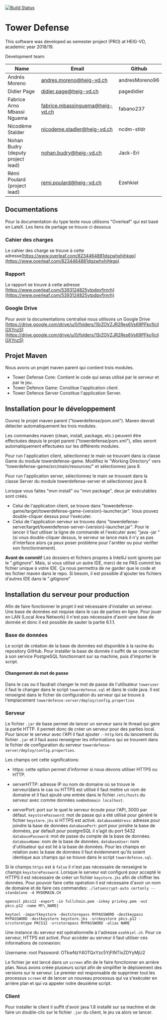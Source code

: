 [![Build Status](https://travis-ci.com/Ezehkiel/heigvd-pro-A-03.svg?token=mrqvjTBsNzx3cjaWsSWP&branch=master)](https://travis-ci.com/Ezehkiel/heigvd-pro-A-03)


# Tower Defense

This software was developed as semester project (PRO) at HEIG-VD,
academic year 2018/19.

Development team:

| Name                                 | Email                           | Github          |
|--------------------------------------|---------------------------------|-----------------|
| Andrés Moreno                        | andres.moreno@heig-vd.ch        | andresMoreno96  |
| Didier Page                          | didier.page@heig-vd.ch          | pagedidier      |
| Fabrice Arno Mbassi Nguema           | fabrice.mbassinguema@heig-vd.ch | fabano237       |
| Nicodème Stalder                     | nicodeme.stadler@heig-vd.ch     | ncdm-stldr      |
| Nohan Budry    (deputy project lead) | nohan.budry@heig-vd.ch          | Jack-Eri        |
| Rémi Poulard   (project lead)        | remi.poulard@heig-vd.ch         | Ezehkiel        |

## Documentations
Pour la documentation du type texte nous utilisons "Overleaf" qui est basé en LateX. Les liens de partage se trouve ci dessous
### Cahier des charges
Le cahier des charge se trouve à cette adresse[https://www.overleaf.com/8234464881dgzwhxhjhkgp](https://www.overleaf.com/8234464881dgzwhxhjhkgp)

### Rapport
Le rapport se trouve à cette adresse [https://www.overleaf.com/5393124825ytpdpvfjrnrh](https://www.overleaf.com/5393124825ytpdpvfjrnrh)


### Google Drive
Pour avoir la documentations centralisé nous utilisons un Google Drive [https://drive.google.com/drive/u/0/folders/1SrZOVZJR2Res6Vs69PFko1lcjIGXYnzS](https://drive.google.com/drive/u/0/folders/1SrZOVZJR2Res6Vs69PFko1lcjIGXYnzS)

## Projet Maven

Nous avons un projet maven parent qui contient trois modules.

- Tower Defense Core: Contient le code qui seras utilisé par le serveur et par le jeu.
- Tower Defence Game: Constitue l'application client.
- Tower Defence Server Constitue l'application Server.

## Installation pour le développement

Ouvrez le projet maven parent ("towerdefense/pom.xml"). Maven devrait détecter automatiquement les trois modules.

Les commandes maven (clean, install, package, etc.) peuvent être effectuées depuis le projet parent ("towerdefense/pom.xml"), elles seront automatiquement effectuées sur les différents modules.

Pour run l'application client, sélectionnez le main se trouvant dans la classe Game du module towerdefense-game. Modifiez le "Working Directory" vers "towerdefense-game/src/main/resources/" et sélectionnez java 8.

Pour run l'application server, sélectionnez le main se trouvant dans la classe Server du module towerdefense-server et sélectionnez java 8.

Lorsque vous faites "mvn install" ou "mvn package", deux jar exécutables sont créés.

- Celui de l'application client, se trouve dans "towerdefense-game/target/towerdefense-game-{version}-launcher.jar". Vous pouvez double-cliquer dessus pour l'exécuter. 
- Celui de l'application serveur se trouves dans "towerdefense-server/target/towerdefense-server-{version}-launcher.jar". Pour le lancer il faut utiliser la ligne de commande et l'exécuter avec "java -jar <filename>" (si vous double-cliquer dessus, le serveur se lance mais il n'y as pas d'interface alors ça peux poser problème pour l'arrêter ou pour verifier son fonctionnement).

**Avant de commit!** Les dossiers et fichiers propres à IntelliJ sont ignorés par le ".gitignore". Mais, si vous utilisé un autre IDE, merci de ne PAS commit les fichier unique à votre IDE. Ça nous permettra de ne garder que le code et les fichier maven dans le repo. Si besoin, il est possible d'ajouter les fichiers d'autres IDE dans le ".gitignore"



## Installation du serveur pour production

Afin de faire fonctionner le projet il est nécessaire d'installer un serveur. Une base de données est requise dans le cas de parties en ligne. Pour jouer en LAN (Local Area Network) il n'est pas nécessaire d'avoir une base de donnée et donc il est possible de sauter la partie 6.1.1.



### Base de données

Le script de création de la base de données est disponible à la racine du repository GitHub. Pour installer la base de donnée il suffit de se connecter à son service PostgreSQL fonctionnant sur sa machine, puis d'importer le script.

#### Changement de mot de passe

Dans le cas ou il faudrait changer le mot de passe de l'utilisateur `toweruser` il faut le changer dans le script `towerdefense.sql` et dans le code java. Il est renseigné dans le ficher de configuration du serveur qui se trouve à l'emplacement `towerdefense-server/deploy/config.properties`

### Serveur 

Le fichier `.jar` de base permet de lancer un serveur sans le thread qui gère la partie HTTP. Il permet donc de créer un serveur pour des parties local. Pour lancer le serveur avec l'API il faut ajouter `--http` lors du lancement du fichier `.jar` et il faut aussi renseigner les informations qui se trouvent dans le fichier de configuration du serveur `towerdefense-server/deploy/config.properties`.

Les champs ont cette significations:

- https: cette option permet d'informer si nous devons utiliser HTTPS ou HTTP.

- serverHTTP: adresse IP ou nom de domaine où se trouve le serveur(dans le cas ou HTTPS est utilisé il faut mettre un nom de domaine et il faut ajouté une entrée dans le fichier `/etc/hosts` du serveur avec comme données `nomDeDomain localhost`.
- serverPort: port sur le quel le serveur écoute pour l'API, 3000 par défaut.
       `keystorePassword`: mot de passe qui a été utilisé pour généré le fichier `keystore.jks` si HTTPS est activé.
       `databaseAddress`:  adresse pour joindre la base de données
       `databasePort`: port pour joindre la base de données, par default pour postgreSQL il s'agit du port 5432
       `databasePassword`: mot de passe du compte de la base de données.
       `databaseName`: nom de la base de données.
       `databaseUser`: nom d'utilisateur qui est lié à la base de données.
  Pour les champs en relation avec la base de données il faut évidemment qu'ils soient identique aux champs qui se trouve dans le script `towerdefense.sql`.

Si le champs `https` est à `false` il n'est pas nécessaire de renseigné le champs `keystorePassword`.
Lorsque le serveur est configuré pour accepté le HTTPS il est nécessaire de créer un fichier `keystore.jks` afin de chiffrer les données. Pour pouvoir faire cette opération il est nécessaire d'avoir un nom de domaine et de faire ces commandes:
`./letsencrypt-auto certonly --standalone -d MYDOMAIN.CH`

`openssl pkcs12 -export -in fullchain.pem -inkey privkey.pem -out pkcs.p12 -name MY\_NAME}`

`keytool -importkeystore -deststorepass MYPASSWORD -destkeypass MYPASSWORD -destkeystore keystore.jks -srckeystore pkcs.p12 -srcstoretype PKCS12 -srcstorepass MYPASSWORD -alias NAME`

Une instance du serveur est opérationnelle à l'adresse `ezehkiel.ch`. Pour ce serveur, HTTPS est activé. Pour accéder au serveur il faut utiliser ces informations de connexion:

Username: root
Password: OTkwNzY4OTQxYzc5YjFlNTIxZDYyMjU2

Le fichier jar est lancé dans un `screen` afin de le faire fonctionner en arrière plan. Nous avons créée plusieurs script afin de simplifier le déploiement des versions sur le serveur. Le premier est responsable de supprimer tout les processus `screen` et de lancer un nouveau processus qui va s'exécuter en arrière plan et qui va appeler notre deuxième script.



### Client
Pour installer le client il suffit d'avoir java 1.8 installé sur sa machine et de faire un double-clic sur le fichier `.jar` du client, le jeu va alors se lancer.